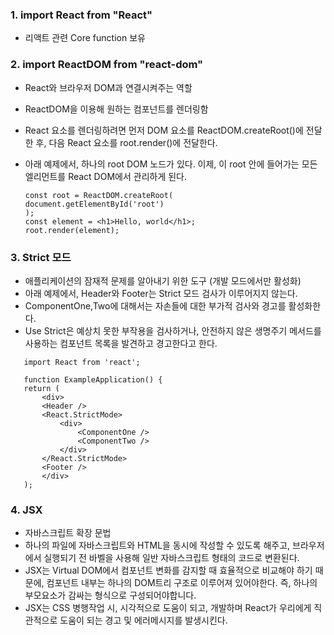 ### 1. import React from "React"
 - 리액트 관련 Core function 보유

### 2. import ReactDOM from "react-dom"
 - React와 브라우저 DOM과 연결시켜주는 역할
 - ReactDOM을 이용해 원하는 컴포넌트를 렌더링함
 - React 요소를 렌더링하려면 먼저 DOM 요소를 ReactDOM.createRoot()에 전달한 후, 다음 React 요소를 root.render()에 전달한다.
 - 아래 예제에서, 하나의 root DOM 노드가 있다. 이제, 이 root 안에 들어가는 모든 엘리먼트를 React DOM에서 관리하게 된다.

    ```
    const root = ReactDOM.createRoot( 
    document.getElementById('root')
    );
    const element = <h1>Hello, world</h1>;
    root.render(element);
    ```

### 3. Strict 모드
 - 애플리케이션의 잠재적 문제를 알아내기 위한 도구 (개발 모드에서만 활성화)
 - 아래 예제에서, Header와 Footer는 Strict 모드 검사가 이루어지지 않는다.
 - ComponentOne,Two에 대해서는 자손들에 대한 부가적 검사와 경고를 활성화한다.
 - Use Strict은 예상치 못한 부작용을 검사하거나, 안전하지 않은 생명주기 메서드를 사용하는 컴포넌트 목록을 발견하고 경고한다고 한다.
 ```
    import React from 'react';

    function ExampleApplication() {
    return (
        <div>
        <Header />
        <React.StrictMode>
            <div>
                <ComponentOne />
                <ComponentTwo />
            </div>
        </React.StrictMode>
        <Footer />
        </div>
    );
 ```

 ### 4. JSX
 - 자바스크립트 확장 문법
 - 하나의 파일에 자바스크립트와 HTML을 동시에 작성할 수 있도록 해주고, 브라우저에서 실행되기 전 바벨을 사용해 일반 자바스크립트 형태의 코드로 변환된다.
 - JSX는 Virtual DOM에서 컴포넌트 변화를 감지할 때 효율적으로 비교해야 하기 때문에, 컴포넌트 내부는 하나의 DOM트리 구조로 이루어져 있어야한다. 즉, 하나의 부모요소가 감싸는 형식으로 구성되어야합니다.
 - JSX는 CSS 병행작업 시, 시각적으로 도움이 되고, 개발하며 React가 우리에게 직관적으로 도움이 되는 경고 및 에러메시지를 발생시킨다.